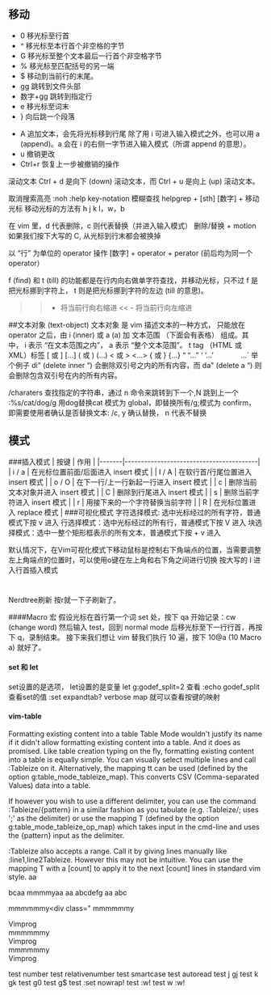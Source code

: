 ## 移动
- 0	移光标至行首
- ^	移光标至本行首个非空格的字节
- G	移光标至整个文本最后一行首个非空格字节
- %	移光标至匹配括号的另一端
- $	移动到当前行的末尾。
- gg  跳转到文件头部
- 数字+gg 跳转到指定行
- e 移光标至词末
- } 向后跳一个段落


* A    追加文本，会先将光标移到行尾
除了用 i 可进入输入模式之外，也可以用 a (append)。a 会在 i 的右侧一字节进入输入模式（所谓 append 的意思）。
* u    撤销更改
* Ctrl+r 恢复上一步被撤销的操作

滚动文本
Ctrl + d 是向下 (down) 滚动文本，而 Ctrl + u 是向上 (up) 滚动文本。

取消搜索高亮 :noh
:help key-notation
模糊查找 helpgrep + [sth]
[数字] + 移动光标
移动光标的方法有 h j k l，w，b

在 vim 里，d 代表删除，c 则代表替换（并进入输入模式）
删除/替换 + motion
如果我们按下大写的 C, 从光标到行末都会被换掉

以 “行” 为单位的 operator 操作
[数字] + operator + perator (前后均为同一个 operator）

f (find) 和 t (till) 的功能都是在行内向右做单字符查找，并移动光标，只不过 f 是把光标挪到字符上， t 则是把光标挪到字符的左边 (till 的意思)。

>> - 将当前行向右缩进
<< - 将当前行向左缩进

##文本对象 (text-object)
文本对象 是 vim 描述文本的一种方式， 只能放在 operator 之后，由 i (inner) 或 a (a) 加 文本范围 （下面会有表格） 组成。其中， i 表示 “在文本范围之内”， a 表示 “整个文本范围”。
t    	tag （HTML 或 XML）标签
[ 或 ]	[…]
( 或 )	(…)
< 或 >	<…>
{ 或 }	{…}
“	    “…”
‘	    ‘…’
`	    `…`
举个例子 di" (delete inner “) 会删除双引号之内的所有内容，而 da" (delete a “) 则会删除包含双引号在内的所有内容。

/charaters	查找指定的字符串，通过 n 命令来跳转到下一个,N 跳到上一个
:%s/cat/dog/g   用dog替换cat
模式为 global，即替换所有/g;模式为 confirm，即需要使用者确认是否替换文本: /c,  y 确认替换， n 代表不替换

## 模式

###插入模式
| 按键  | 作用                                    |
|-------|-----------------------------------------|
| i / a | 在光标位置前面/后面进入 insert 模式     |
| I / A | 在软行首/行尾位置进入 insert 模式       |
| o / O | 在下一行/上一行新起一行进入 insert 模式 |
| c     | 删除当前文本对象并进入 insert 模式      |
| C     | 删除到行尾进入 insert 模式              |
| s     | 删除当前字符进入 insert 模式            |
| r     | 用接下来的一个字符替换当前字符          |
| R     | 在光标位置进入 replace 模式             |
###可视化模式
字符选择模式: 选中光标经过的所有字符，普通模式下按 v 进入
行选择模式：选中光标经过的所有行，普通模式下按 V 进入
块选择模式：选中一整个矩形框表示的所有文本，普通模式下按 <Ctrl> + v 进入

默认情况下，在Vim可视化模式下移动鼠标是控制右下角端点的位置，当需要调整左上角端点的位置时，可以使用o键在左上角和右下角之间进行切换
按大写的 I 进入行首插入模式
#
Nerdtree刷新 按r就一下子刷新了。

####Macro 宏
假设光标在首行第一个词 set 处，按下 qa 开始记录：cw (change word) 然后输入 test，回到 normal mode 后移光标至下一行行首，再按下 q，录制结束。
接下来我们想让 vim 替我们执行 10 遍，按下 10@a (10 Macro a) 就好了。

#### set 和 let
set设置的是选项， let设置的是变量
let g:godef_split=2    查看 :echo godef_split
查看set的值 :set expandtab?
verbose map <key>就可以查看按键<key>的映射

#### vim-table
Formatting existing content into a table
Table Mode wouldn't justify its name if it didn't allow formatting existing content into a table. And it does as promised. Like table creation typing on the fly, formatting existing content into a table is equally simple. You can visually select multiple lines and call :Tableize on it. Alternatively, the mapping <Leader>tt can be used (defined by the option g:table_mode_tableize_map). This converts CSV (Comma-separated Values) data into a table.

If however you wish to use a different delimiter, you can use the command :Tableize/{pattern} in a similar fashion as you tabulate (e.g. :Tableize/; uses ';' as the delimiter) or use the mapping <Leader>T (defined by the option g:table_mode_tableize_op_map) which takes input in the cmd-line and uses the {pattern} input as the delimiter.

:Tableize also accepts a range. Call it by giving lines manually like :line1,line2Tableize. However this may not be intuitive. You can use the mapping <Leader>T with a [count] to apply it to the next [count] lines in standard vim style.
aa

bcaa
mmmmyaa
aa abcdefg
aa
abc

mmmmmmy<div class="
mmmmmmy<div class="vimpress">Vimprog</div>
mmmmmmy<div class="vimpress">Vimprog</div>
mmmmmmy<div class="vimpress">Vimprog</div>

test number
test relativenumber
test smartcase
test autoread
test j gj
test k gk
test <c-h> g0
test <c-l> g$
test <F2> :set nowrap! <cr>
test <c-s> :w!<cr>
test <leader>w :w!<cr>

